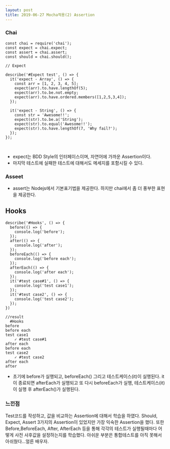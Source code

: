 ```yaml
---
layout: post
title: 2019-06-27 Mocha적용(2) Assertion
---
```


### Chai
```
const chai = require('chai');
const expect = chai.expect;
const assert = chai.assert;
const should = chai.should();

// Expect

describe('#Expect test', () => {
  it('expect - Array', () => {
    const arr = [1, 2, 3, 4, 5];
    expect(arr).to.have.lengthOf(5);
    expect(arr).to.be.not.empty;
    expect(arr).to.have.ordered.members([1,2,5,3,4]);
  });

  it('expect - String', () => {
    const str = 'Awesome!!';
    expect(str).to.be.a('String');
    expect(str).to.equal('Awesome!!');
    expect(str).to.have.lengthOf(7, 'Why fail?');
  });
});



```
- expect는 BDD Style의 인터페이스이며, 자연어에 가까운 Assertion이다.
- 마지막 테스트에 실패한 테스트에 대해서도 메세지를 포함시킬 수 있다.


### Asseet

- assert는 Nodejs에서 기본표기법을 제공한다. 하지만 chai에서 좀 더 풍부한 표현을 제공한다.


## Hooks

```
describe('#Hooks', () => {
  before(() => {
    console.log('before');
  });
  after(() => {
    console.log('after');
  });
  beforeEach(() => {
    console.log('before each');
  });
  afterEach(() => {
    console.log('after each');
  });
  it('#test case#1', () => {
    console.log('test case1');
  });
  it('#test case2', () => {
    console.log('test case2');
  });
})

//result
  #Hooks
before
before each
test case1
    ✓ #test case#1
after each
before each
test case2
    ✓ #test case2
after each
after
```
- 초기에 before가 실행되고, beforeEach() 그리고 테스트케이스(it)이 실행된다. it이 종료되면 afterEach가 실행되고 또 다시 beforeEach가 실행, 테스트케이스(it)이 실행 후 afterEach()가 실행된다.

### 느낀점

Test코드를 작성하고, 값을 비교하는 Assertion에 대해서 학습을 하였다. Should, Expect, Assert 3가지의 Assertion이 있었지만 가장 익숙한 Assertion을 했다. 또한 Before,BeforeEach, After, AfterEach 등을 통해 각각의 테스트가 실행될때마다 어떻게 사전 사후값을 설정하는지를 학습했다.
아쉬운 부분은 통합테스트를 아직 못해서 아쉬웠다...얼른 배우자.
